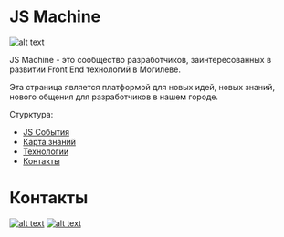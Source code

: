 # JS Machine

![alt text](https://github.com/js-machine/dashboard/blob/master/jsmachine-color%402x.png)

JS Machine - это сообщество разработчиков, заинтересованных в развитии Front End технологий в Могилеве.

Эта страница является платформой для новых идей, новых знаний, нового общения для разработчиков в нашем городе.

Стурктура:

 <ul>  
  <li><a href="https://github.com/js-machine/dashboard/blob/master/topics/events/events.md">JS События</a></li>
  <li><a href="https://github.com/js-machine/dashboard/blob/master/MAP.md">Карта знаний</a></li>
  <li><a href="https://github.com/js-machine/dashboard/blob/master/topics/technology/technology.md">Технологии</a></li>
  <li><a href="https://github.com/js-machine/dashboard/blob/master/topics/history/history.md">Контакты</a></li>
</ul>

# Контакты

[![alt text][1.2]][1]
[![alt text][2.1]][2]

[1.2]: http://i.imgur.com/tXSoThF.png (twitter)
[1]: https://twitter.com/js_machine_team
[2.1]: https://i.imgur.com/ZVD7prK.png (telegram)
[2]: https://t.me/joinchat/Gv0AXxLi0Su2Jv4AhCaCkA
